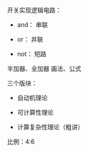开关实现逻辑电路：

- and： 串联

- or： 并联

- not： 短路

半加器、全加器 画法、公式

三个版块：

- 自动机理论

- 可计算性理论

- 计算复杂性理论（粗讲）


比例：4:6

